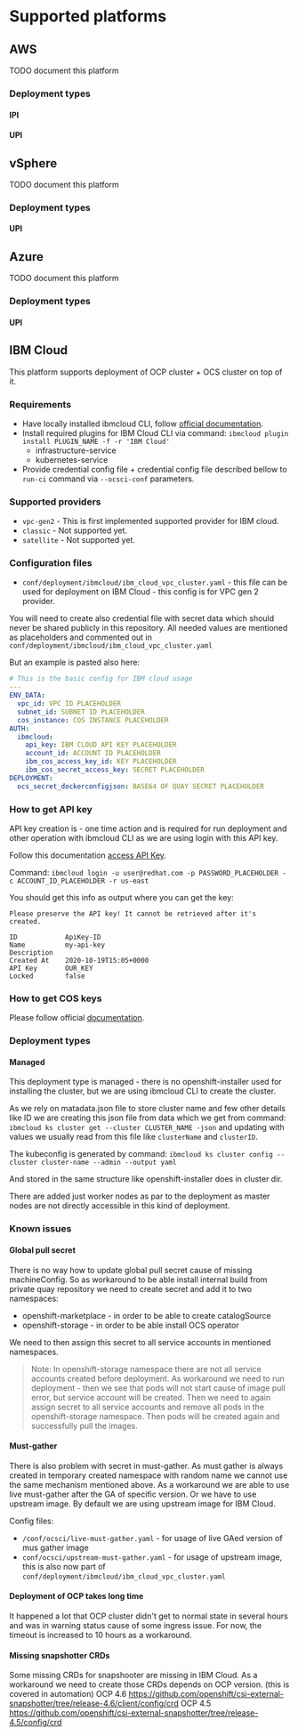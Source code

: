 # Supported platforms

## AWS

TODO document this platform

### Deployment types

#### IPI

#### UPI

## vSphere

TODO document this platform

### Deployment types

#### UPI

## Azure

TODO document this platform

### Deployment types

#### UPI

## IBM Cloud

This platform supports deployment of OCP cluster + OCS cluster on top of it.

### Requirements

* Have locally installed ibmcloud CLI, follow [official documentation](https://cloud.ibm.com/docs/cli).
* Install required plugins for IBM Cloud CLI via command: `ibmcloud plugin install PLUGIN_NAME -f -r 'IBM Cloud'`
  * infrastructure-service
  * kubernetes-service
* Provide credential config file + credential config file described bellow to
`run-ci` command via `--ocsci-conf` parameters.

### Supported providers

* `vpc-gen2` - This is first implemented supported provider for IBM cloud.
* `classic` - Not supported yet.
* `satellite` - Not supported yet.

### Configuration files

* `conf/deployment/ibmcloud/ibm_cloud_vpc_cluster.yaml` - this file can be used for deployment
    on IBM Cloud - this config is for VPC gen 2 provider.

You will need to create also credential file with secret data which should
never be shared publicly in this repository.
All needed values are mentioned as placeholders and commented out in
`conf/deployment/ibmcloud/ibm_cloud_vpc_cluster.yaml`

But an example is pasted also here:

```yaml
# This is the basic config for IBM cloud usage
---
ENV_DATA:
  vpc_id: VPC ID PLACEHOLDER
  subnet_id: SUBNET ID PLACEHOLDER
  cos_instance: COS INSTANCE PLACEHOLDER
AUTH:
  ibmcloud:
    api_key: IBM CLOUD API KEY PLACEHOLDER
    account_id: ACCOUNT ID PLACEHOLDER
    ibm_cos_access_key_id: KEY PLACEHOLDER
    ibm_cos_secret_access_key: SECRET PLACEHOLDER
DEPLOYMENT:
  ocs_secret_dockerconfigjson: BASE64 OF QUAY SECRET PLACEHOLDER
```

### How to get API key

API key creation is - one time action and is required for run deployment and
other operation with ibmcloud CLI as we are using login with this API key.

Follow this documentation [access API Key](https://cloud.ibm.com/docs/openshift?topic=openshift-access_cluster#access_api_key).

Command:
`ibmcloud login -u user@redhat.com -p PASSWORD_PLACEHOLDER -c ACCOUNT_ID_PLACEHOLDER -r us-east`

You should get this info as output where you can get the key:

```
Please preserve the API key! It cannot be retrieved after it's created.

ID            ApiKey-ID
Name          my-api-key
Description
Created At    2020-10-19T15:05+0000
API Key       OUR_KEY
Locked        false
```

### How to get COS keys

Please follow official
[documentation](https://cloud.ibm.com/docs/cloud-object-storage?topic=cloud-object-storage-uhc-hmac-credentials-main).

### Deployment types

#### Managed

This deployment type is managed - there is no openshift-installer used for
installing the cluster, but we are using ibmcloud CLI to create the cluster.

As we rely on matadata.json file to store cluster name and few other details
like ID we are creating this json file from data which we get from command:
`ibmcloud ks cluster get --cluster CLUSTER_NAME -json` and updating with values
we usually read from this file like `clusterName` and `clusterID`.

The kubeconfig is generated by command:
`ibmcloud ks cluster config --cluster cluster-name --admin --output yaml`

And stored in the same structure like openshift-installer does in cluster dir.

There are added just worker nodes as par to the deployment as master nodes are
not directly accessible in this kind of deployment.

### Known issues

#### Global pull secret

There is no way how to update global pull secret cause of missing
machineConfig. So as workaround to be able install internal build from private
quay repository we need to create secret and add it to two namespaces:

* openshift-marketplace - in order to be able to create catalogSource
* openshift-storage - in order to be able install OCS operator

We need to then assign this secret to all service accounts in mentioned
namespaces.

> Note:
> In openshift-storage namespace there are not all service accounts created
> before deployment. As workaround we need to run deployment - then we see that
> pods will not start cause of image pull error, but service account will be
> created. Then we need to again assign secret to all service accounts and
> remove all pods in the openshift-storage namespace. Then pods will be created
> again and successfully pull the images.

#### Must-gather

There is also problem with secret in must-gather. As must gather is always
created in temporary created namespace with random name we cannot use the same
mechanism mentioned above. As a workaround we are able to use live must-gather
after the GA of specific version. Or we have to use upstream image. By default
we are using upstream image for IBM Cloud.

Config files:

* `/conf/ocsci/live-must-gather.yaml` - for usage of live GAed version of mus
  gather image
* `conf/ocsci/upstream-must-gather.yaml` - for usage of upstream image, this is
  also now part of `conf/deployment/ibmcloud/ibm_cloud_vpc_cluster.yaml`

#### Deployment of OCP takes long time

It happened a lot that OCP cluster didn't get to normal state in several hours
and was in warning status cause of some ingress issue. For now, the timeout is
increased to 10 hours as a workaround.

#### Missing snapshotter CRDs

Some missing CRDs for snapshooter are missing in IBM Cloud.
As a workaround we need to create those CRDs depends on OCP version. (this is
covered in automation)
OCP 4.6 https://github.com/openshift/csi-external-snapshotter/tree/release-4.6/client/config/crd
OCP 4.5 https://github.com/openshift/csi-external-snapshotter/tree/release-4.5/config/crd
